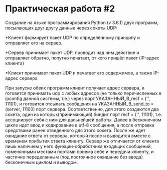 # Практическая работа #2
Создание на языке программирования Python (v 3.6.1) двух программ, посылающих друг другу данные через сокеты UDP:

*Клиент формирует пакет UDP по определённому принципу и отправляет его на сервер.

*Сервер принимает пакет UDP, проводит над ним действие и отправляет обратно, попутно печатает, от кого пришёл пакет (IP-адрес клиента)

*Клиент принимает пакет UDP и печатает его содержимое, а также IP-адрес сервера

При запуске обеих программ клиент получает адрес сервера, и готовится принимать udp с любых адресов (не только перечисленных в ipconfig данной системы, т.е.) через порт УКАЗАННЫЙ_В_recf = ('', 11101), и готовится отсылать сообщения на УКАЗАННЫЙ_В_send_to = (server, 11100) порт сервера. 
Соответственно, для этого создаются два сокета, один из которых(принимающий) биндит порт recf = ('', 11101), т.е. ассоциирует себя с ним для дальнейшей работы.
Далее в бесконечном цикле идет ввод и кодирование в utf-8 сообщения, а после отправка средствами ранее отведенного для этого сокета. 
После же идет ожидание ответа от сервера, который после и выводится вместе с временем прибытия ответа клиенту.
Сервер же отличается от клиента лишь наличием у него функции-обработчика входящих сообщений, поменянными местами портами приема себе и передачи клиенту, и частично переделанным (под постоянное ожидание без ввода) бесконечным циклом и выводом.
